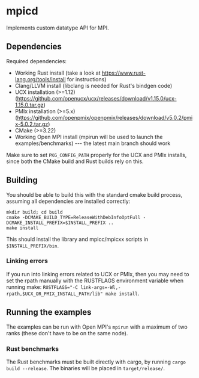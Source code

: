 # mpicd

Implements custom datatype API for MPI.

## Dependencies

Required dependencies:

* Working Rust install (take a look at <https://www.rust-lang.org/tools/install> for instructions)
* Clang/LLVM install (libclang is needed for Rust's bindgen code)
* UCX installation (>=1.12) (<https://github.com/openucx/ucx/releases/download/v1.15.0/ucx-1.15.0.tar.gz>)
* PMIx installation (>=5.x) (<https://github.com/openpmix/openpmix/releases/download/v5.0.2/pmix-5.0.2.tar.gz>)
* CMake (>=3.22)
* Working Open MPI install (mpirun will be used to launch the examples/benchmarks) --- the
  latest main branch should work

Make sure to set `PKG_CONFIG_PATH` properly for the UCX and PMIx installs,
since both the CMake build and Rust builds rely on this.

## Building

You should be able to build this with the standard cmake build process,
assuming all dependencies are installed correctly:

```
mkdir build; cd build
cmake -DCMAKE_BUILD_TYPE=ReleaseWithDebInfoOptFull -DCMAKE_INSTALL_PREFIX=$INSTALL_PREFIX ..
make install
```

This should install the library and mpicc/mpicxx scripts in `$INSTALL_PREFIX/bin`.

### Linking errors

If you run into linking errors related to UCX or PMIx, then you may need to set
the rpath manually with the RUSTFLAGS environment variable when running make:
`RUSTFLAGS="-C link-args=-Wl,-rpath,$UCX_OR_PMIX_INSTALL_PATH/lib" make install`.

## Running the examples

The examples can be run with Open MPI's `mpirun` with a maximum of two ranks
(these don't have to be on the same node).

### Rust benchmarks

The Rust benchmarks must be built directly with cargo, by running
`cargo build --release`. The binaries will be placed in `target/release/`.
